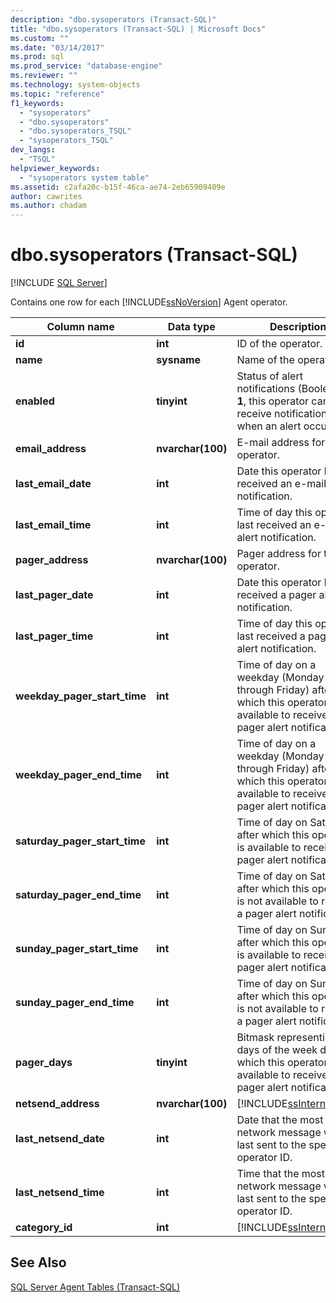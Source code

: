 ```yaml
---
description: "dbo.sysoperators (Transact-SQL)"
title: "dbo.sysoperators (Transact-SQL) | Microsoft Docs"
ms.custom: ""
ms.date: "03/14/2017"
ms.prod: sql
ms.prod_service: "database-engine"
ms.reviewer: ""
ms.technology: system-objects
ms.topic: "reference"
f1_keywords: 
  - "sysoperators"
  - "dbo.sysoperators"
  - "dbo.sysoperators_TSQL"
  - "sysoperators_TSQL"
dev_langs: 
  - "TSQL"
helpviewer_keywords: 
  - "sysoperators system table"
ms.assetid: c2afa20c-b15f-46ca-ae74-2eb65909409e
author: cawrites
ms.author: chadam
---
```

# dbo.sysoperators (Transact-SQL)
[!INCLUDE [SQL Server](../../includes/applies-to-version/sqlserver.md)]

  Contains one row for each [!INCLUDE[ssNoVersion](../../includes/ssnoversion-md.md)] Agent operator.  
  
|Column name|Data type|Description|  
|-----------------|---------------|-----------------|  
|**id**|**int**|ID of the operator.|  
|**name**|**sysname**|Name of the operator.|  
|**enabled**|**tinyint**|Status of alert notifications (Boolean). If **1**, this operator can receive notifications when an alert occurs.|  
|**email_address**|**nvarchar(100)**|E-mail address for this operator.|  
|**last_email_date**|**int**|Date this operator last received an e-mail alert notification.|  
|**last_email_time**|**int**|Time of day this operator last received an e-mail alert notification.|  
|**pager_address**|**nvarchar(100)**|Pager address for this operator.|  
|**last_pager_date**|**int**|Date this operator last received a pager alert notification.|  
|**last_pager_time**|**int**|Time of day this operator last received a pager alert notification.|  
|**weekday_pager_start_time**|**int**|Time of day on a weekday (Monday through Friday) after which this operator is available to receive a pager alert notification.|  
|**weekday_pager_end_time**|**int**|Time of day on a weekday (Monday through Friday) after which this operator is not available to receive a pager alert notification.|  
|**saturday_pager_start_time**|**int**|Time of day on Saturday after which this operator is available to receive a pager alert notification.|  
|**saturday_pager_end_time**|**int**|Time of day on Saturday after which this operator is not available to receive a pager alert notification.|  
|**sunday_pager_start_time**|**int**|Time of day on Sunday after which this operator is available to receive a pager alert notification.|  
|**sunday_pager_end_time**|**int**|Time of day on Sunday after which this operator is not available to receive a pager alert notification.|  
|**pager_days**|**tinyint**|Bitmask representing the days of the week during which this operator is available to receive a pager alert notification.|  
|**netsend_address**|**nvarchar(100)**|[!INCLUDE[ssInternalOnly](../../includes/ssinternalonly-md.md)]|  
|**last_netsend_date**|**int**|Date that the most recent network message was last sent to the specified operator ID.|  
|**last_netsend_time**|**int**|Time that the most recent network message was last sent to the specified operator ID.|  
|**category_id**|**int**|[!INCLUDE[ssInternalOnly](../../includes/ssinternalonly-md.md)]|  
  
## See Also  
 [SQL Server Agent Tables &#40;Transact-SQL&#41;](../../relational-databases/system-tables/sql-server-agent-tables-transact-sql.md)  
  
  
